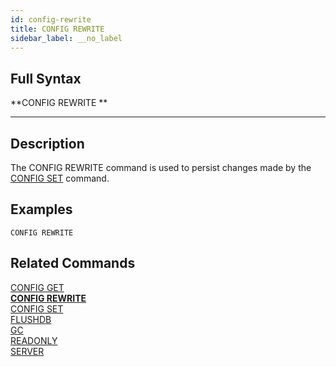 ```yaml
---
id: config-rewrite
title: CONFIG REWRITE
sidebar_label: __no_label
---
```


## Full Syntax

**CONFIG REWRITE **

---

## Description

The CONFIG REWRITE command is used to persist changes made by the [CONFIG SET](/commands/config-set) command.

## Examples
```tile38
CONFIG REWRITE
```

## Related Commands

[CONFIG GET](config-get.html)<br>
**[CONFIG REWRITE](config-rewrite.html)**<br>
[CONFIG SET](config-set.html)<br>
[FLUSHDB](flushdb.html)<br>
[GC](gc.html)<br>
[READONLY](readonly.html)<br>
[SERVER](server.html)<br>